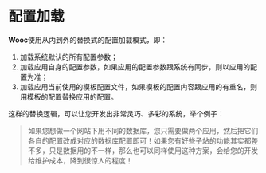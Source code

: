 # 配置加载

**Wooc**使用从内到外的替换式的配置加载模式，即：
1. 加载系统默认的所有配置参数；
2. 加载应用自身的配置参数，如果应用的配置参数跟系统有同步，则以应用的配置为准；
3. 加载应用当前使用的模板配置文件，如果模板的配置内容跟应用的有重名，则用模板的配置替换应用的配置。

这样的替换逻辑，可以让您开发出非常灵巧、多彩的系统，举个例子：
> 如果您想做一个网站下用不同的数据库，您只需要做两个应用，然后把它们各自的配置改成对应的数据库配置即可！如果您有好些子站的功能其实都差不多，只是数据用的不一样，那么也可以同样使用这种方案，会给您的开发给维护成本，降到很惊人的程度！